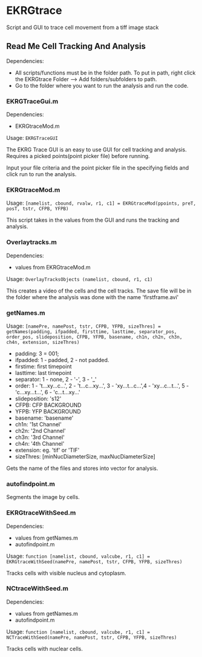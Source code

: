 EKRGtrace
=========

Script and GUI to trace cell movement from a tiff image stack

## Read Me Cell Tracking And Analysis

Dependencies:
* All scripts/functions must be in the folder path. To put in path, right click the EKRGtrace Folder --> Add folders/subfolders to path.
* Go to the folder where you want to run the analysis and run the code.

### EKRGTraceGui.m

Dependencies:
* EKRGtraceMod.m

Usage:
`EKRGTraceGUI`

The EKRG Trace GUI is an easy to use GUI for cell tracking and analysis.
Requires a picked points(point picker file) before running.

Input your file criteria and the point picker file in the specifying fields and click run to run the analysis.

### EKRGtraceMod.m

Usage:
`[namelist, cbound, rvalw, r1, c1] = EKRGtraceMod(ppoints, preT, posT, tstr, CFPB, YFPB)`

This script takes in the values from the GUI and runs the tracking and analysis.

### Overlaytracks.m

Dependencies:
* values from EKRGtraceMod.m

Usage:
`OverlayTracksObjects (namelist, cbound, r1, c1)`

This creates a video of the cells and the cell tracks. The save file will be in the folder where the analysis was done with the name 'firstframe.avi'

### getNames.m

Usage:
`[namePre, namePost, tstr, CFPB, YFPB, sizeThres] = getNames(padding, ifpadded, firsttime, lasttime, separator_pos, order_pos, slideposition, CFPB, YFPB, basename, ch1n, ch2n, ch3n, ch4n, extension, sizeThres)`

* padding: 3 = 001;
* ifpadded: 1 - padded, 2 - not padded.
* firstime: first timepoint
* lasttime: last timepoint
* separator: 1 - none, 2 - '-', 3 - '_'
* order:  1 - 't...xy...c...', 2 - 't...c...xy...', 3 - 'xy...t...c...',4 - 'xy...c...t...', 5 - 'c...xy...t...', 6 - 'c...t...xy...'
* slideposition: 's12'
* CFPB: CFP BACKGROUND
* YFPB: YFP BACKGROUND
* basename: 'basename'
* ch1n: '1st Channel'
* ch2n: '2nd Channel'
* ch3n: '3rd Channel'
* ch4n: '4th Channel'
* extension:  eg. 'tif' or 'TIF'
* sizeThres: [minNucDiameterSize, maxNucDiameterSize]

Gets the name of the files and stores into vector for analysis.

### autofindpoint.m

Segments the image by cells.

### EKRGtraceWithSeed.m

Dependencies:
* values from getNames.m
* autofindpoint.m

Usage:
`function [namelist, cbound, valcube, r1, c1] = EKRGtraceWithSeed(namePre, namePost, tstr, CFPB, YFPB, sizeThres)`

Tracks cells with visible nucleus and cytoplasm.

### NCtraceWithSeed.m

Dependencies:
* values from getNames.m
* autofindpoint.m

Usage:
`function [namelist, cbound, valcube, r1, c1] = NCTraceWithSeed(namePre, namePost, tstr, CFPB, YFPB, sizeThres)`

Tracks cells with nuclear cells.
